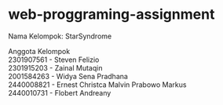 # web-proggraming-assignment

Nama Kelompok: StarSyndrome

Anggota Kelompok
<br>
2301907561 - Steven Felizio
<br>
2301915203 - Zainal Mutaqin
<br>
2001584263 - Widya Sena Pradhana
<br>
2440008821 - Ernest Christca Malvin Prabowo Markus
<br>
2440010731 - Flobert Andreany

